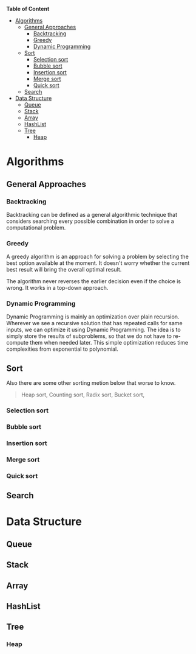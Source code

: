 
**Table of Content**
- [Algorithms](#algorithms)
  - [General Approaches](#general-approaches)
    - [Backtracking](#backtracking)
    - [Greedy](#greedy)
    - [Dynamic Programming](#dynamic-programming)
  - [Sort](#sort)
    - [Selection sort](#selection-sort)
    - [Bubble sort](#bubble-sort)
    - [Insertion sort](#insertion-sort)
    - [Merge sort](#merge-sort)
    - [Quick sort](#quick-sort)
  - [Search](#search)
- [Data Structure](#data-structure)
  - [Queue](#queue)
  - [Stack](#stack)
  - [Array](#array)
  - [HashList](#hashlist)
  - [Tree](#tree)
    - [Heap](#heap)


# Algorithms

## General Approaches
### Backtracking
Backtracking can be defined as a general algorithmic technique that considers searching every possible combination in order to solve a computational problem. 

### Greedy
A greedy algorithm is an approach for solving a problem by selecting the best option available at the moment. It doesn't worry whether the current best result will bring the overall optimal result.

The algorithm never reverses the earlier decision even if the choice is wrong. It works in a top-down approach.

### Dynamic Programming
Dynamic Programming is mainly an optimization over plain recursion. Wherever we see a recursive solution that has repeated calls for same inputs, we can optimize it using Dynamic Programming. The idea is to simply store the results of subproblems, so that we do not have to re-compute them when needed later. This simple optimization reduces time complexities from exponential to polynomial.

## Sort
Also there are some other sorting metion below that worse to know.
> Heap sort,
> Counting sort,
> Radix sort,
> Bucket sort,

### Selection sort
### Bubble sort
### Insertion sort
### Merge sort
### Quick sort


## Search


# Data Structure

## Queue
## Stack
## Array
## HashList
## Tree
### Heap
